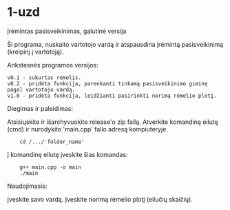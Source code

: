 # 1-uzd
Įrėmintas pasisveikinimas, galutinė versija

Ši programa, nuskaito vartotojo vardą ir atspausdina įrėmintą pasisveikinimą (kreipinį į vartotoją).

Ankstesnės programos versijos:

    v0.1 - sukurtas rėmelis.
    v0.2 - pridėta funkcija, parenkanti tinkamą pasisveikinimo giminę pagal vartotojo vardą.
    v1.0 - pridėta funkcija, leidžianti pasirinkti norimą rėmelio plotį.



Diegimas ir paleidimas:

   Atsisiųskite ir išarchyvuokite release'o zip failą.
   Atverkite komandinę eilutę (cmd) ir nurodykite 'main.cpp' failo adresą kompiuteryje.

        cd /.../'folder_name'

   Į komandinę eilutę įveskite šias komandas:

        g++ main.cpp -o main
        ./main
  
Naudojimasis:

   Įveskite savo vardą.
   Įveskite norimą rėmelio plotį (eilučių skaičių).
